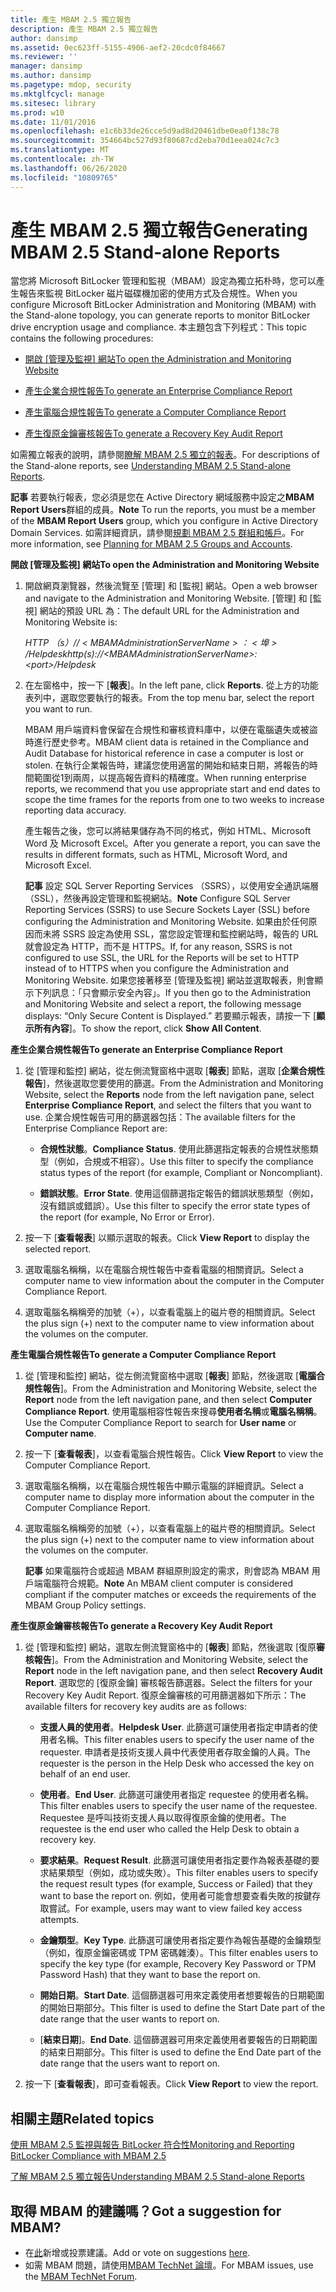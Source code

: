 ```yaml
---
title: 產生 MBAM 2.5 獨立報告
description: 產生 MBAM 2.5 獨立報告
author: dansimp
ms.assetid: 0ec623ff-5155-4906-aef2-20cdc0f84667
ms.reviewer: ''
manager: dansimp
ms.author: dansimp
ms.pagetype: mdop, security
ms.mktglfcycl: manage
ms.sitesec: library
ms.prod: w10
ms.date: 11/01/2016
ms.openlocfilehash: e1c6b33de26cce5d9ad8d20461dbe0ea0f138c78
ms.sourcegitcommit: 354664bc527d93f80687cd2eba70d1eea024c7c3
ms.translationtype: MT
ms.contentlocale: zh-TW
ms.lasthandoff: 06/26/2020
ms.locfileid: "10809765"
---
```

# <span data-ttu-id="b5ad0-103">產生 MBAM 2.5 獨立報告</span><span class="sxs-lookup"><span data-stu-id="b5ad0-103">Generating MBAM 2.5 Stand-alone Reports</span></span>


<span data-ttu-id="b5ad0-104">當您將 Microsoft BitLocker 管理和監視（MBAM）設定為獨立拓朴時，您可以產生報告來監視 BitLocker 磁片磁碟機加密的使用方式及合規性。</span><span class="sxs-lookup"><span data-stu-id="b5ad0-104">When you configure Microsoft BitLocker Administration and Monitoring (MBAM) with the Stand-alone topology, you can generate reports to monitor BitLocker drive encryption usage and compliance.</span></span> <span data-ttu-id="b5ad0-105">本主題包含下列程式：</span><span class="sxs-lookup"><span data-stu-id="b5ad0-105">This topic contains the following procedures:</span></span>

-   [<span data-ttu-id="b5ad0-106">開啟 [管理及監視] 網站</span><span class="sxs-lookup"><span data-stu-id="b5ad0-106">To open the Administration and Monitoring Website</span></span>](#bkmk-openadmin)

-   [<span data-ttu-id="b5ad0-107">產生企業合規性報告</span><span class="sxs-lookup"><span data-stu-id="b5ad0-107">To generate an Enterprise Compliance Report</span></span>](#bkmk-enterprise)

-   [<span data-ttu-id="b5ad0-108">產生電腦合規性報告</span><span class="sxs-lookup"><span data-stu-id="b5ad0-108">To generate a Computer Compliance Report</span></span>](#bkmk-computercomp)

-   [<span data-ttu-id="b5ad0-109">產生復原金鑰審核報告</span><span class="sxs-lookup"><span data-stu-id="b5ad0-109">To generate a Recovery Key Audit Report</span></span>](#bkmk-recoverykey)

<span data-ttu-id="b5ad0-110">如需獨立報表的說明，請參閱[瞭解 MBAM 2.5 獨立的報表](understanding-mbam-25-stand-alone-reports.md)。</span><span class="sxs-lookup"><span data-stu-id="b5ad0-110">For descriptions of the Stand-alone reports, see [Understanding MBAM 2.5 Stand-alone Reports](understanding-mbam-25-stand-alone-reports.md).</span></span>

<span data-ttu-id="b5ad0-111">**記事** 若要執行報表，您必須是您在 Active Directory 網域服務中設定之**MBAM Report Users**群組的成員。</span><span class="sxs-lookup"><span data-stu-id="b5ad0-111">**Note** To run the reports, you must be a member of the **MBAM Report Users** group, which you configure in Active Directory Domain Services.</span></span> <span data-ttu-id="b5ad0-112">如需詳細資訊，請參閱[規劃 MBAM 2.5 群組和帳戶](planning-for-mbam-25-groups-and-accounts.md)。</span><span class="sxs-lookup"><span data-stu-id="b5ad0-112">For more information, see [Planning for MBAM 2.5 Groups and Accounts](planning-for-mbam-25-groups-and-accounts.md).</span></span>

 

<a href="" id="bkmk-openadmin"></a>**<span data-ttu-id="b5ad0-113">開啟 [管理及監視] 網站</span><span class="sxs-lookup"><span data-stu-id="b5ad0-113">To open the Administration and Monitoring Website</span></span>**

1.  <span data-ttu-id="b5ad0-114">開啟網頁瀏覽器，然後流覽至 [管理] 和 [監視] 網站。</span><span class="sxs-lookup"><span data-stu-id="b5ad0-114">Open a web browser and navigate to the Administration and Monitoring Website.</span></span> <span data-ttu-id="b5ad0-115">[管理] 和 [監視] 網站的預設 URL 為：</span><span class="sxs-lookup"><span data-stu-id="b5ad0-115">The default URL for the Administration and Monitoring Website is:</span></span>

    *<span data-ttu-id="b5ad0-116">HTTP （s）// &lt; MBAMAdministrationServerName &gt; ： &lt; 埠 &gt; /Helpdesk</span><span class="sxs-lookup"><span data-stu-id="b5ad0-116">http(s)://&lt;MBAMAdministrationServerName&gt;:&lt;port&gt;/Helpdesk</span></span>*

2.  <span data-ttu-id="b5ad0-117">在左窗格中，按一下 [**報表**]。</span><span class="sxs-lookup"><span data-stu-id="b5ad0-117">In the left pane, click **Reports**.</span></span> <span data-ttu-id="b5ad0-118">從上方的功能表列中，選取您要執行的報表。</span><span class="sxs-lookup"><span data-stu-id="b5ad0-118">From the top menu bar, select the report you want to run.</span></span>

    <span data-ttu-id="b5ad0-119">MBAM 用戶端資料會保留在合規性和審核資料庫中，以便在電腦遺失或被盜時進行歷史參考。</span><span class="sxs-lookup"><span data-stu-id="b5ad0-119">MBAM client data is retained in the Compliance and Audit Database for historical reference in case a computer is lost or stolen.</span></span> <span data-ttu-id="b5ad0-120">在執行企業報告時，建議您使用適當的開始和結束日期，將報告的時間範圍從1到兩周，以提高報告資料的精確度。</span><span class="sxs-lookup"><span data-stu-id="b5ad0-120">When running enterprise reports, we recommend that you use appropriate start and end dates to scope the time frames for the reports from one to two weeks to increase reporting data accuracy.</span></span>

    <span data-ttu-id="b5ad0-121">產生報告之後，您可以將結果儲存為不同的格式，例如 HTML、Microsoft Word 及 Microsoft Excel。</span><span class="sxs-lookup"><span data-stu-id="b5ad0-121">After you generate a report, you can save the results in different formats, such as HTML, Microsoft Word, and Microsoft Excel.</span></span>

    <span data-ttu-id="b5ad0-122">**記事** 設定 SQL Server Reporting Services （SSRS），以使用安全通訊端層（SSL），然後再設定管理和監視網站。</span><span class="sxs-lookup"><span data-stu-id="b5ad0-122">**Note** Configure SQL Server Reporting Services (SSRS) to use Secure Sockets Layer (SSL) before configuring the Administration and Monitoring Website.</span></span> <span data-ttu-id="b5ad0-123">如果由於任何原因而未將 SSRS 設定為使用 SSL，當您設定管理和監控網站時，報告的 URL 就會設定為 HTTP，而不是 HTTPS。</span><span class="sxs-lookup"><span data-stu-id="b5ad0-123">If, for any reason, SSRS is not configured to use SSL, the URL for the Reports will be set to HTTP instead of to HTTPS when you configure the Administration and Monitoring Website.</span></span> <span data-ttu-id="b5ad0-124">如果您接著移至 [管理及監視] 網站並選取報表，則會顯示下列訊息：「只會顯示安全內容」。</span><span class="sxs-lookup"><span data-stu-id="b5ad0-124">If you then go to the Administration and Monitoring Website and select a report, the following message displays: “Only Secure Content is Displayed.”</span></span> <span data-ttu-id="b5ad0-125">若要顯示報表，請按一下 [**顯示所有內容**]。</span><span class="sxs-lookup"><span data-stu-id="b5ad0-125">To show the report, click **Show All Content**.</span></span>

     

<a href="" id="bkmk-enterprise"></a>**<span data-ttu-id="b5ad0-126">產生企業合規性報告</span><span class="sxs-lookup"><span data-stu-id="b5ad0-126">To generate an Enterprise Compliance Report</span></span>**

1.  <span data-ttu-id="b5ad0-127">從 [管理和監控] 網站，從左側流覽窗格中選取 [**報表**] 節點，選取 [**企業合規性報告**]，然後選取您要使用的篩選。</span><span class="sxs-lookup"><span data-stu-id="b5ad0-127">From the Administration and Monitoring Website, select the **Reports** node from the left navigation pane, select **Enterprise Compliance Report**, and select the filters that you want to use.</span></span> <span data-ttu-id="b5ad0-128">企業合規性報告可用的篩選器包括：</span><span class="sxs-lookup"><span data-stu-id="b5ad0-128">The available filters for the Enterprise Compliance Report are:</span></span>

    -   <span data-ttu-id="b5ad0-129">**合規性狀態**。</span><span class="sxs-lookup"><span data-stu-id="b5ad0-129">**Compliance Status**.</span></span> <span data-ttu-id="b5ad0-130">使用此篩選指定報表的合規性狀態類型（例如，合規或不相容）。</span><span class="sxs-lookup"><span data-stu-id="b5ad0-130">Use this filter to specify the compliance status types of the report (for example, Compliant or Noncompliant).</span></span>

    -   <span data-ttu-id="b5ad0-131">**錯誤狀態**。</span><span class="sxs-lookup"><span data-stu-id="b5ad0-131">**Error State**.</span></span> <span data-ttu-id="b5ad0-132">使用這個篩選指定報告的錯誤狀態類型（例如，沒有錯誤或錯誤）。</span><span class="sxs-lookup"><span data-stu-id="b5ad0-132">Use this filter to specify the error state types of the report (for example, No Error or Error).</span></span>

2.  <span data-ttu-id="b5ad0-133">按一下 [**查看報表**] 以顯示選取的報表。</span><span class="sxs-lookup"><span data-stu-id="b5ad0-133">Click **View Report** to display the selected report.</span></span>

3.  <span data-ttu-id="b5ad0-134">選取電腦名稱稱，以在電腦合規性報告中查看電腦的相關資訊。</span><span class="sxs-lookup"><span data-stu-id="b5ad0-134">Select a computer name to view information about the computer in the Computer Compliance Report.</span></span>

4.  <span data-ttu-id="b5ad0-135">選取電腦名稱稱旁的加號（+），以查看電腦上的磁片卷的相關資訊。</span><span class="sxs-lookup"><span data-stu-id="b5ad0-135">Select the plus sign (+) next to the computer name to view information about the volumes on the computer.</span></span>

<a href="" id="bkmk-computercomp"></a>**<span data-ttu-id="b5ad0-136">產生電腦合規性報告</span><span class="sxs-lookup"><span data-stu-id="b5ad0-136">To generate a Computer Compliance Report</span></span>**

1.  <span data-ttu-id="b5ad0-137">從 [管理和監控] 網站，從左側流覽窗格中選取 [**報表**] 節點，然後選取 [**電腦合規性報告**]。</span><span class="sxs-lookup"><span data-stu-id="b5ad0-137">From the Administration and Monitoring Website, select the **Report** node from the left navigation pane, and then select **Computer Compliance Report**.</span></span> <span data-ttu-id="b5ad0-138">使用電腦相容性報告來搜尋**使用者名稱**或**電腦名稱稱**。</span><span class="sxs-lookup"><span data-stu-id="b5ad0-138">Use the Computer Compliance Report to search for **User name** or **Computer name**.</span></span>

2.  <span data-ttu-id="b5ad0-139">按一下 [**查看報表**]，以查看電腦合規性報告。</span><span class="sxs-lookup"><span data-stu-id="b5ad0-139">Click **View Report** to view the Computer Compliance Report.</span></span>

3.  <span data-ttu-id="b5ad0-140">選取電腦名稱稱，以在電腦合規性報告中顯示電腦的詳細資訊。</span><span class="sxs-lookup"><span data-stu-id="b5ad0-140">Select a computer name to display more information about the computer in the Computer Compliance Report.</span></span>

4.  <span data-ttu-id="b5ad0-141">選取電腦名稱稱旁的加號（+），以查看電腦上的磁片卷的相關資訊。</span><span class="sxs-lookup"><span data-stu-id="b5ad0-141">Select the plus sign (+) next to the computer name to view information about the volumes on the computer.</span></span>

    <span data-ttu-id="b5ad0-142">**記事** 如果電腦符合或超過 MBAM 群組原則設定的需求，則會認為 MBAM 用戶端電腦符合規範。</span><span class="sxs-lookup"><span data-stu-id="b5ad0-142">**Note** An MBAM client computer is considered compliant if the computer matches or exceeds the requirements of the MBAM Group Policy settings.</span></span>

<a href="" id="bkmk-recoverykey"></a>**<span data-ttu-id="b5ad0-143">產生復原金鑰審核報告</span><span class="sxs-lookup"><span data-stu-id="b5ad0-143">To generate a Recovery Key Audit Report</span></span>**

1.  <span data-ttu-id="b5ad0-144">從 [管理和監控] 網站，選取左側流覽窗格中的 [**報表**] 節點，然後選取 [復原**審核報告**]。</span><span class="sxs-lookup"><span data-stu-id="b5ad0-144">From the Administration and Monitoring Website, select the **Report** node in the left navigation pane, and then select **Recovery Audit Report**.</span></span> <span data-ttu-id="b5ad0-145">選取您的 [復原金鑰] 審核報告篩選器。</span><span class="sxs-lookup"><span data-stu-id="b5ad0-145">Select the filters for your Recovery Key Audit Report.</span></span> <span data-ttu-id="b5ad0-146">復原金鑰審核的可用篩選器如下所示：</span><span class="sxs-lookup"><span data-stu-id="b5ad0-146">The available filters for recovery key audits are as follows:</span></span>

    -   <span data-ttu-id="b5ad0-147">**支援人員的使用者**。</span><span class="sxs-lookup"><span data-stu-id="b5ad0-147">**Helpdesk User**.</span></span> <span data-ttu-id="b5ad0-148">此篩選可讓使用者指定申請者的使用者名稱。</span><span class="sxs-lookup"><span data-stu-id="b5ad0-148">This filter enables users to specify the user name of the requester.</span></span> <span data-ttu-id="b5ad0-149">申請者是技術支援人員中代表使用者存取金鑰的人員。</span><span class="sxs-lookup"><span data-stu-id="b5ad0-149">The requester is the person in the Help Desk who accessed the key on behalf of an end user.</span></span>

    -   <span data-ttu-id="b5ad0-150">**使用者**。</span><span class="sxs-lookup"><span data-stu-id="b5ad0-150">**End User**.</span></span> <span data-ttu-id="b5ad0-151">此篩選可讓使用者指定 requestee 的使用者名稱。</span><span class="sxs-lookup"><span data-stu-id="b5ad0-151">This filter enables users to specify the user name of the requestee.</span></span> <span data-ttu-id="b5ad0-152">Requestee 是呼叫技術支援人員以取得復原金鑰的使用者。</span><span class="sxs-lookup"><span data-stu-id="b5ad0-152">The requestee is the end user who called the Help Desk to obtain a recovery key.</span></span>

    -   <span data-ttu-id="b5ad0-153">**要求結果**。</span><span class="sxs-lookup"><span data-stu-id="b5ad0-153">**Request Result**.</span></span> <span data-ttu-id="b5ad0-154">此篩選可讓使用者指定要作為報表基礎的要求結果類型（例如，成功或失敗）。</span><span class="sxs-lookup"><span data-stu-id="b5ad0-154">This filter enables users to specify the request result types (for example, Success or Failed) that they want to base the report on.</span></span> <span data-ttu-id="b5ad0-155">例如，使用者可能會想要查看失敗的按鍵存取嘗試。</span><span class="sxs-lookup"><span data-stu-id="b5ad0-155">For example, users may want to view failed key access attempts.</span></span>

    -   <span data-ttu-id="b5ad0-156">**金鑰類型**。</span><span class="sxs-lookup"><span data-stu-id="b5ad0-156">**Key Type**.</span></span> <span data-ttu-id="b5ad0-157">此篩選可讓使用者指定要作為報告基礎的金鑰類型（例如，復原金鑰密碼或 TPM 密碼雜湊）。</span><span class="sxs-lookup"><span data-stu-id="b5ad0-157">This filter enables users to specify the key type (for example, Recovery Key Password or TPM Password Hash) that they want to base the report on.</span></span>

    -   <span data-ttu-id="b5ad0-158">**開始日期**。</span><span class="sxs-lookup"><span data-stu-id="b5ad0-158">**Start Date**.</span></span> <span data-ttu-id="b5ad0-159">這個篩選器可用來定義使用者想要報告的日期範圍的開始日期部分。</span><span class="sxs-lookup"><span data-stu-id="b5ad0-159">This filter is used to define the Start Date part of the date range that the user wants to report on.</span></span>

    -   <span data-ttu-id="b5ad0-160">[**結束日期**]。</span><span class="sxs-lookup"><span data-stu-id="b5ad0-160">**End Date**.</span></span> <span data-ttu-id="b5ad0-161">這個篩選器可用來定義使用者要報告的日期範圍的結束日期部分。</span><span class="sxs-lookup"><span data-stu-id="b5ad0-161">This filter is used to define the End Date part of the date range that the users want to report on.</span></span>

2.  <span data-ttu-id="b5ad0-162">按一下 [**查看報表**]，即可查看報表。</span><span class="sxs-lookup"><span data-stu-id="b5ad0-162">Click **View Report** to view the report.</span></span>



## <span data-ttu-id="b5ad0-163">相關主題</span><span class="sxs-lookup"><span data-stu-id="b5ad0-163">Related topics</span></span>


[<span data-ttu-id="b5ad0-164">使用 MBAM 2.5 監視與報告 BitLocker 符合性</span><span class="sxs-lookup"><span data-stu-id="b5ad0-164">Monitoring and Reporting BitLocker Compliance with MBAM 2.5</span></span>](monitoring-and-reporting-bitlocker-compliance-with-mbam-25.md)

[<span data-ttu-id="b5ad0-165">了解 MBAM 2.5 獨立報告</span><span class="sxs-lookup"><span data-stu-id="b5ad0-165">Understanding MBAM 2.5 Stand-alone Reports</span></span>](understanding-mbam-25-stand-alone-reports.md)

 

## <span data-ttu-id="b5ad0-166">取得 MBAM 的建議嗎？</span><span class="sxs-lookup"><span data-stu-id="b5ad0-166">Got a suggestion for MBAM?</span></span>
- <span data-ttu-id="b5ad0-167">在[此](http://mbam.uservoice.com/forums/268571-microsoft-bitlocker-administration-and-monitoring)新增或投票建議。</span><span class="sxs-lookup"><span data-stu-id="b5ad0-167">Add or vote on suggestions [here](http://mbam.uservoice.com/forums/268571-microsoft-bitlocker-administration-and-monitoring).</span></span> 
- <span data-ttu-id="b5ad0-168">如需 MBAM 問題，請使用[MBAM TechNet 論壇](https://social.technet.microsoft.com/Forums/home?forum=mdopmbam)。</span><span class="sxs-lookup"><span data-stu-id="b5ad0-168">For MBAM issues, use the [MBAM TechNet Forum](https://social.technet.microsoft.com/Forums/home?forum=mdopmbam).</span></span> 






